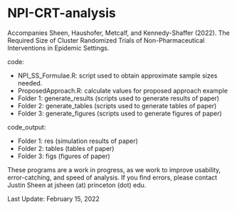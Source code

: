 # NPI-CRT-analysis
Accompanies Sheen, Haushofer, Metcalf, and Kennedy-Shaffer (2022). The Required Size of Cluster Randomized Trials of Non-Pharmaceutical Interventions in Epidemic Settings.

code:
- NPI_SS_Formulae.R: script used to obtain approximate sample sizes needed.
- ProposedApproach.R: calculate values for proposed approach example
- Folder 1: generate_results (scripts used to generate results of paper)
- Folder 2: generate_tables (scripts used to generate tables of paper)
- Folder 3: generate_figures (scripts used to generate figures of paper)

code_output:
- Folder 1: res (simulation results of paper)
- Folder 2: tables (tables of paper)
- Folder 3: figs (figures of paper)

These programs are a work in progress, as we work to improve usability, error-catching, and speed of analysis. If you find errors, please contact Justin Sheen at jsheen (at) princeton (dot) edu.

Last Update: February 15, 2022
